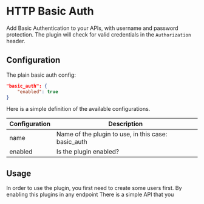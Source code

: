 # HTTP Basic Auth

Add Basic Authentication to your APIs, with username and password protection. The plugin will check for valid credentials in the `Authorization` header.

## Configuration

The plain basic auth config:

```json
"basic_auth": {
    "enabled": true
}
```

Here is a simple definition of the available configurations.

| Configuration                 | Description                                                         |
|-------------------------------|---------------------------------------------------------------------|
| name                          | Name of the plugin to use, in this case: basic_auth        |
| enabled      | Is the plugin enabled?  |

## Usage

In order to use the plugin, you first need to create some users first. By enabling this plugins in any endpoint There is a simple API that you

